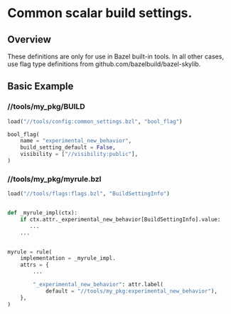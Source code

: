 # Common scalar build settings.

## Overview

These definitions are only for use in Bazel built-in tools.  In all
other cases, use flag type definitions from github.com/bazelbuild/bazel-skylib.

<a name="basic-example"></a>
## Basic Example

### //tools/my_pkg/BUILD

```python
load("//tools/config:common_settings.bzl", "bool_flag")

bool_flag(
    name = "experimental_new_behavior",
    build_setting_default = False,
    visibility = ["//visibility:public"],
)
```

### //tools/my_pkg/myrule.bzl

```python
load("//tools/flags:flags.bzl", "BuildSettingInfo")


def _myrule_impl(ctx):
    if ctx.attr._experimental_new_behavior[BuildSettingInfo].value:
       ...
    ...


myrule = rule(
    implementation = _myrule_impl.
    attrs = {
        ...

        "_experimental_new_behavior": attr.label(
            default = "//tools/my_pkg:experimental_new_behavior"),
    },
)
```
